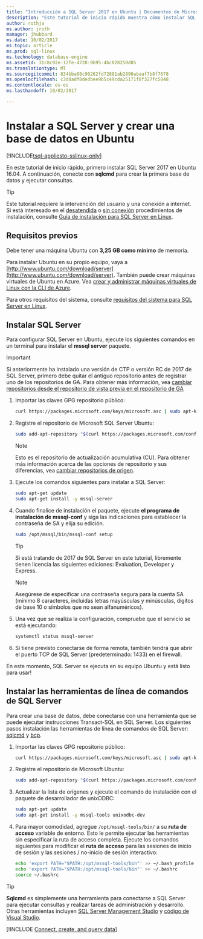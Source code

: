 ```yaml
---
title: "Introducción a SQL Server 2017 en Ubuntu | Documentos de Microsoft"
description: "Este tutorial de inicio rápido muestra cómo instalar SQL Server 2017 en Ubuntu y, a continuación, crear y consultar una base de datos con sqlcmd."
author: rothja
ms.author: jroth
manager: jhubbard
ms.date: 10/02/2017
ms.topic: article
ms.prod: sql-linux
ms.technology: database-engine
ms.assetid: 31c8c92e-12fe-4728-9b95-4bc028250d85
ms.translationtype: MT
ms.sourcegitcommit: 834bba08c90262fd72881ab2890abaaf7b8f7678
ms.openlocfilehash: c3d8adf8dedbee9b5c49cda25171f8f327fc5048
ms.contentlocale: es-es
ms.lasthandoff: 10/02/2017

---
```

# <a name="install-sql-server-and-create-a-database-on-ubuntu"></a>Instalar a SQL Server y crear una base de datos en Ubuntu

[!INCLUDE[tsql-appliesto-sslinux-only](../includes/tsql-appliesto-sslinux-only.md)]

En este tutorial de inicio rápido, primero instalar SQL Server 2017 en Ubuntu 16.04. A continuación, conecte con **sqlcmd** para crear la primera base de datos y ejecutar consultas.

> [!TIP]
> Este tutorial requiere la intervención del usuario y una conexión a internet. Si está interesado en el [desatendida](sql-server-linux-setup.md#unattended) o [sin conexión](sql-server-linux-setup.md#offline) procedimientos de instalación, consulte [Guía de instalación para SQL Server en Linux](sql-server-linux-setup.md).

## <a name="prerequisites"></a>Requisitos previos

Debe tener una máquina Ubuntu con **3,25 GB como mínimo** de memoria.

Para instalar Ubuntu en su propio equipo, vaya a [http://www.ubuntu.com/download/server](http://www.ubuntu.com/download/server). También puede crear máquinas virtuales de Ubuntu en Azure. Vea [crear y administrar máquinas virtuales de Linux con la CLI de Azure](https://docs.microsoft.com/azure/virtual-machines/linux/tutorial-manage-vm).

Para otros requisitos del sistema, consulte [requisitos del sistema para SQL Server en Linux](sql-server-linux-setup.md#system).

## <a id="install"></a>Instalar SQL Server

Para configurar SQL Server en Ubuntu, ejecute los siguientes comandos en un terminal para instalar el **mssql server** paquete.

> [!IMPORTANT]
> Si anteriormente ha instalado una versión de CTP o versión RC de 2017 de SQL Server, primero debe quitar el antiguo repositorio antes de registrar uno de los repositorios de GA. Para obtener más información, vea [cambiar repositorios desde el repositorio de vista previa en el repositorio de GA](sql-server-linux-change-repo.md)

1. Importar las claves GPG repositorio público:

   ```bash
   curl https://packages.microsoft.com/keys/microsoft.asc | sudo apt-key add -
   ```

1. Registre el repositorio de Microsoft SQL Server Ubuntu:

   ```bash
   sudo add-apt-repository "$(curl https://packages.microsoft.com/config/ubuntu/16.04/mssql-server-2017.list)"
   ```

   > [!NOTE]
   > Esto es el repositorio de actualización acumulativa (CU). Para obtener más información acerca de las opciones de repositorio y sus diferencias, vea [cambiar repositorios de origen](sql-server-linux-setup.md#repositories).

1. Ejecute los comandos siguientes para instalar a SQL Server:

   ```bash
   sudo apt-get update
   sudo apt-get install -y mssql-server
   ```

1. Cuando finalice de instalación el paquete, ejecute **el programa de instalación de mssql-conf** y siga las indicaciones para establecer la contraseña de SA y elija su edición.

   ```bash
   sudo /opt/mssql/bin/mssql-conf setup
   ```

   > [!TIP]
   > Si está tratando de 2017 de SQL Server en este tutorial, libremente tienen licencia las siguientes ediciones: Evaluation, Developer y Express.

   > [!NOTE]
   > Asegúrese de especificar una contraseña segura para la cuenta SA (mínimo 8 caracteres, incluidas letras mayúsculas y minúsculas, dígitos de base 10 o símbolos que no sean alfanuméricos).

1. Una vez que se realiza la configuración, compruebe que el servicio se está ejecutando:

   ```bash
   systemctl status mssql-server
   ```

1. Si tiene previsto conectarse de forma remota, también tendrá que abrir el puerto TCP de SQL Server (predeterminado: 1433) en el firewall.

En este momento, SQL Server se ejecuta en su equipo Ubuntu y está listo para usar!

## <a id="tools"></a>Instalar las herramientas de línea de comandos de SQL Server

Para crear una base de datos, debe conectarse con una herramienta que se puede ejecutar instrucciones Transact-SQL en SQL Server. Los siguientes pasos instalación las herramientas de línea de comandos de SQL Server: [sqlcmd](../tools/sqlcmd-utility.md) y [bcp](../tools/bcp-utility.md).

1. Importar las claves GPG repositorio público:

   ```bash
   curl https://packages.microsoft.com/keys/microsoft.asc | sudo apt-key add -
   ```

1. Registre el repositorio de Microsoft Ubuntu:

   ```bash
   sudo add-apt-repository "$(curl https://packages.microsoft.com/config/ubuntu/16.04/prod.list)"
   ```

1. Actualizar la lista de orígenes y ejecute el comando de instalación con el paquete de desarrollador de unixODBC:

   ```bash
   sudo apt-get update
   sudo apt-get install -y mssql-tools unixodbc-dev
   ```

1. Para mayor comodidad, agregue `/opt/mssql-tools/bin/` a su **ruta de acceso** variable de entorno. Esto le permite ejecutar las herramientas sin especificar la ruta de acceso completa. Ejecute los comandos siguientes para modificar el **ruta de acceso** para las sesiones de inicio de sesión y las sesiones / no-inicio de sesión interactivo:

   ```bash
   echo 'export PATH="$PATH:/opt/mssql-tools/bin"' >> ~/.bash_profile
   echo 'export PATH="$PATH:/opt/mssql-tools/bin"' >> ~/.bashrc
   source ~/.bashrc
   ```

> [!TIP]
> **Sqlcmd** es simplemente una herramienta para conectarse a SQL Server para ejecutar consultas y realizar tareas de administración y desarrollo. Otras herramientas incluyen [SQL Server Management Studio](sql-server-linux-develop-use-ssms.md) y [código de Visual Studio](sql-server-linux-develop-use-vscode.md).

[!INCLUDE [Connect, create, and query data](../includes/sql-linux-quickstart-connect-query.md)]

